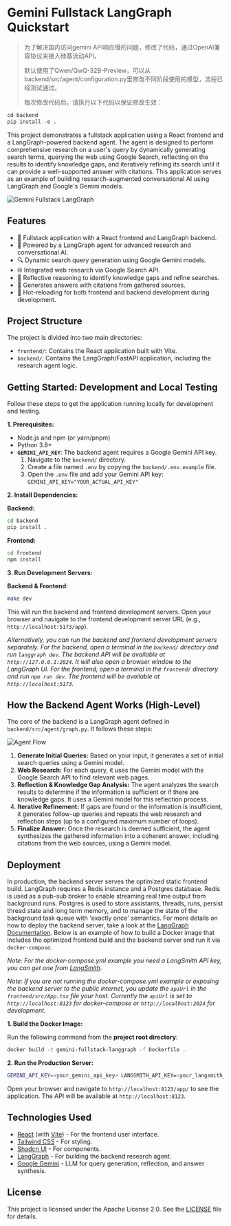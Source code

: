 # Gemini Fullstack LangGraph Quickstart
> 为了解决国内访问gemini API响应慢的问题，修改了代码，通过OpenAI兼容协议来接入硅基流动API。
>
> 默认使用了Qwen/QwQ-32B-Preview，可以从backend/src/agent/configuration.py里修改不同阶段使用的模型，流程已经测试通过。
>
>每次修改代码后，请执行以下代码以保证修改生效：
```python
cd backend
pip install -e .
```

This project demonstrates a fullstack application using a React frontend and a LangGraph-powered backend agent. The agent is designed to perform comprehensive research on a user's query by dynamically generating search terms, querying the web using Google Search, reflecting on the results to identify knowledge gaps, and iteratively refining its search until it can provide a well-supported answer with citations. This application serves as an example of building research-augmented conversational AI using LangGraph and Google's Gemini models.

![Gemini Fullstack LangGraph](./app.png)

## Features

- 💬 Fullstack application with a React frontend and LangGraph backend.
- 🧠 Powered by a LangGraph agent for advanced research and conversational AI.
- 🔍 Dynamic search query generation using Google Gemini models.
- 🌐 Integrated web research via Google Search API.
- 🤔 Reflective reasoning to identify knowledge gaps and refine searches.
- 📄 Generates answers with citations from gathered sources.
- 🔄 Hot-reloading for both frontend and backend development during development.

## Project Structure

The project is divided into two main directories:

-   `frontend/`: Contains the React application built with Vite.
-   `backend/`: Contains the LangGraph/FastAPI application, including the research agent logic.

## Getting Started: Development and Local Testing

Follow these steps to get the application running locally for development and testing.

**1. Prerequisites:**

-   Node.js and npm (or yarn/pnpm)
-   Python 3.8+
-   **`GEMINI_API_KEY`**: The backend agent requires a Google Gemini API key.
    1.  Navigate to the `backend/` directory.
    2.  Create a file named `.env` by copying the `backend/.env.example` file.
    3.  Open the `.env` file and add your Gemini API key: `GEMINI_API_KEY="YOUR_ACTUAL_API_KEY"`

**2. Install Dependencies:**

**Backend:**

```bash
cd backend
pip install .
```

**Frontend:**

```bash
cd frontend
npm install
```

**3. Run Development Servers:**

**Backend & Frontend:**

```bash
make dev
```
This will run the backend and frontend development servers.    Open your browser and navigate to the frontend development server URL (e.g., `http://localhost:5173/app`).

_Alternatively, you can run the backend and frontend development servers separately. For the backend, open a terminal in the `backend/` directory and run `langgraph dev`. The backend API will be available at `http://127.0.0.1:2024`. It will also open a browser window to the LangGraph UI. For the frontend, open a terminal in the `frontend/` directory and run `npm run dev`. The frontend will be available at `http://localhost:5173`._

## How the Backend Agent Works (High-Level)

The core of the backend is a LangGraph agent defined in `backend/src/agent/graph.py`. It follows these steps:

![Agent Flow](./agent.png)

1.  **Generate Initial Queries:** Based on your input, it generates a set of initial search queries using a Gemini model.
2.  **Web Research:** For each query, it uses the Gemini model with the Google Search API to find relevant web pages.
3.  **Reflection & Knowledge Gap Analysis:** The agent analyzes the search results to determine if the information is sufficient or if there are knowledge gaps. It uses a Gemini model for this reflection process.
4.  **Iterative Refinement:** If gaps are found or the information is insufficient, it generates follow-up queries and repeats the web research and reflection steps (up to a configured maximum number of loops).
5.  **Finalize Answer:** Once the research is deemed sufficient, the agent synthesizes the gathered information into a coherent answer, including citations from the web sources, using a Gemini model.

## Deployment

In production, the backend server serves the optimized static frontend build. LangGraph requires a Redis instance and a Postgres database. Redis is used as a pub-sub broker to enable streaming real time output from background runs. Postgres is used to store assistants, threads, runs, persist thread state and long term memory, and to manage the state of the background task queue with 'exactly once' semantics. For more details on how to deploy the backend server, take a look at the [LangGraph Documentation](https://langchain-ai.github.io/langgraph/concepts/deployment_options/). Below is an example of how to build a Docker image that includes the optimized frontend build and the backend server and run it via `docker-compose`.

_Note: For the docker-compose.yml example you need a LangSmith API key, you can get one from [LangSmith](https://smith.langchain.com/settings)._

_Note: If you are not running the docker-compose.yml example or exposing the backend server to the public internet, you update the `apiUrl` in the `frontend/src/App.tsx` file your host. Currently the `apiUrl` is set to `http://localhost:8123` for docker-compose or `http://localhost:2024` for development._

**1. Build the Docker Image:**

   Run the following command from the **project root directory**:
   ```bash
   docker build -t gemini-fullstack-langgraph -f Dockerfile .
   ```
**2. Run the Production Server:**

   ```bash
   GEMINI_API_KEY=<your_gemini_api_key> LANGSMITH_API_KEY=<your_langsmith_api_key> docker-compose up
   ```

Open your browser and navigate to `http://localhost:8123/app/` to see the application. The API will be available at `http://localhost:8123`.

## Technologies Used

- [React](https://reactjs.org/) (with [Vite](https://vitejs.dev/)) - For the frontend user interface.
- [Tailwind CSS](https://tailwindcss.com/) - For styling.
- [Shadcn UI](https://ui.shadcn.com/) - For components.
- [LangGraph](https://github.com/langchain-ai/langgraph) - For building the backend research agent.
- [Google Gemini](https://ai.google.dev/models/gemini) - LLM for query generation, reflection, and answer synthesis.

## License

This project is licensed under the Apache License 2.0. See the [LICENSE](LICENSE) file for details. 